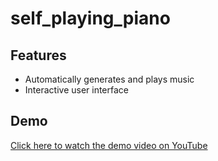 ﻿# self_playing_piano
## Features

- Automatically generates and plays music
- Interactive user interface

## Demo
[Click here to watch the demo video on YouTube]([https://www.youtube.com/watch?v=VIDEO_ID](https://www.youtube.com/watch?v=T5_SKHtl7wc))

